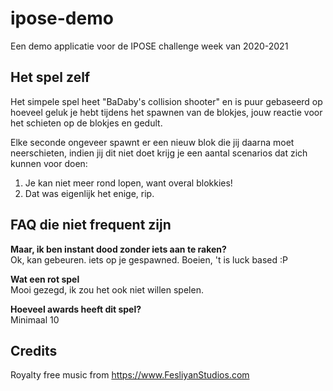 # ipose-demo
Een demo applicatie voor de IPOSE challenge week van 2020-2021


## Het spel zelf
Het simpele spel heet "BaDaby's collision shooter" en is puur gebaseerd op hoeveel geluk je hebt tijdens het spawnen van de blokjes, jouw reactie voor het schieten op de blokjes en gedult.

Elke seconde ongeveer spawnt er een nieuw blok die jij daarna moet neerschieten, indien jij dit niet doet krijg je een aantal scenarios dat zich kunnen voor doen:
1. Je kan niet meer rond lopen, want overal blokkies!
2. Dat was eigenlijk het enige, rip.

## FAQ die niet frequent zijn
**Maar, ik ben instant dood zonder iets aan te raken?**
<br>Ok, kan gebeuren. iets op je gespawned. Boeien, 't is luck based :P

**Wat een rot spel**
<br>Mooi gezegd, ik zou het ook niet willen spelen.

**Hoeveel awards heeft dit spel?**
<br>Minimaal 10

## Credits
Royalty free music from https://www.FesliyanStudios.com
